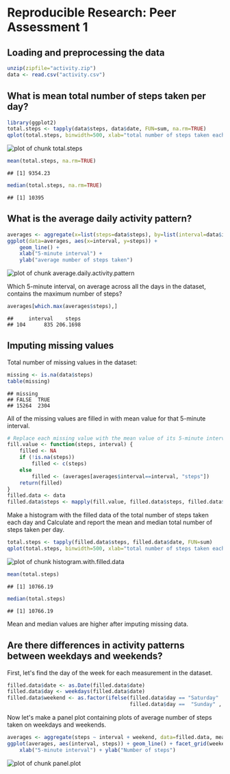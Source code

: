 # Reproducible Research: Peer Assessment 1

## Loading and preprocessing the data

```r
unzip(zipfile="activity.zip")
data <- read.csv("activity.csv")
```

## What is mean total number of steps taken per day?

```r
library(ggplot2)
total.steps <- tapply(data$steps, data$date, FUN=sum, na.rm=TRUE)
qplot(total.steps, binwidth=500, xlab="total number of steps taken each day")
```

![plot of chunk total.steps](figure/total.steps-1.png)

```r
mean(total.steps, na.rm=TRUE)
```

```
## [1] 9354.23
```

```r
median(total.steps, na.rm=TRUE)
```

```
## [1] 10395
```

## What is the average daily activity pattern?

```r
averages <- aggregate(x=list(steps=data$steps), by=list(interval=data$interval), FUN=mean, na.rm=TRUE)
ggplot(data=averages, aes(x=interval, y=steps)) +
    geom_line() +
    xlab("5-minute interval") +
    ylab("average number of steps taken")
```

![plot of chunk average.daily.activity.pattern](figure/average.daily.activity.pattern-1.png)

Which 5-minute interval, on average across all the days in the dataset, contains the maximum number of steps?


```r
averages[which.max(averages$steps),]
```

```
##     interval    steps
## 104      835 206.1698
```

## Imputing missing values

Total number of missing values in the dataset:


```r
missing <- is.na(data$steps)
table(missing)
```

```
## missing
## FALSE  TRUE 
## 15264  2304
```

All of the missing values are filled in with mean value for that 5-minute interval.


```r
# Replace each missing value with the mean value of its 5-minute interval
fill.value <- function(steps, interval) {
    filled <- NA
    if (!is.na(steps))
        filled <- c(steps)
    else
        filled <- (averages[averages$interval==interval, "steps"])
    return(filled)
}
filled.data <- data
filled.data$steps <- mapply(fill.value, filled.data$steps, filled.data$interval)
```

Make a histogram with the filled data of the total number of steps taken each day and Calculate and report the mean and median total number of steps taken per day.


```r
total.steps <- tapply(filled.data$steps, filled.data$date, FUN=sum)
qplot(total.steps, binwidth=500, xlab="total number of steps taken each day")
```

![plot of chunk histogram.with.filled.data](figure/histogram.with.filled.data-1.png)

```r
mean(total.steps)
```

```
## [1] 10766.19
```

```r
median(total.steps)
```

```
## [1] 10766.19
```

Mean and median values are higher after imputing missing data.

## Are there differences in activity patterns between weekdays and weekends?

First, let's find the day of the week for each measurement in the dataset.


```r
filled.data$date <- as.Date(filled.data$date)
filled.data$day <- weekdays(filled.data$date)
filled.data$weekend <- as.factor(ifelse(filled.data$day == "Saturday" | 
                                        filled.data$day ==  "Sunday" , "weekend" , "weekday"))
```

Now let's make a panel plot containing plots of average number of steps taken
on weekdays and weekends.


```r
averages <- aggregate(steps ~ interval + weekend, data=filled.data, mean)
ggplot(averages, aes(interval, steps)) + geom_line() + facet_grid(weekend ~ .) +
    xlab("5-minute interval") + ylab("Number of steps")
```

![plot of chunk panel.plot](figure/panel.plot-1.png)
